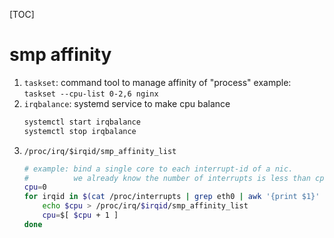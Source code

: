 [TOC]
# smp affinity
1. `taskset`: command tool to manage affinity of "process"
   example: `taskset --cpu-list 0-2,6 nginx`
2. `irqbalance`: systemd service to make cpu balance
   ```sh
   systemctl start irqbalance
   systemctl stop irqbalance
   ```
3. `/proc/irq/$irqid/smp_affinity_list`
    ```sh
    # example: bind a single core to each interrupt-id of a nic.
    #          we already know the number of interrupts is less than cpu
    cpu=0
    for irqid in $(cat /proc/interrupts | grep eth0 | awk '{print $1}' | tr -d :); do
        echo $cpu > /proc/irq/$irqid/smp_affinity_list
        cpu=$[ $cpu + 1 ]
    done
    ```